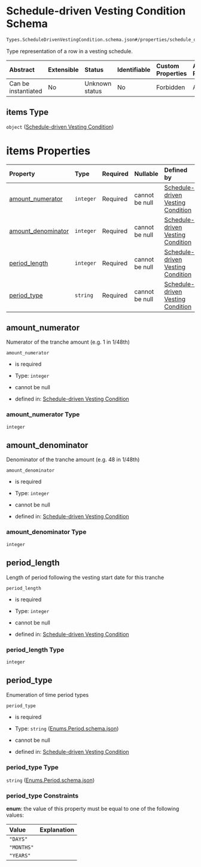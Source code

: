 # Schedule-driven Vesting Condition Schema

```txt
Types.ScheduleDrivenVestingCondition.schema.json#/properties/schedule_driven_vesting_conditions/items
```

Type representation of a row in a vesting schedule.

| Abstract            | Extensible | Status         | Identifiable | Custom Properties | Additional Properties | Access Restrictions | Defined In                                                                                    |
| :------------------ | :--------- | :------------- | :----------- | :---------------- | :-------------------- | :------------------ | :-------------------------------------------------------------------------------------------- |
| Can be instantiated | No         | Unknown status | No           | Forbidden         | Allowed               | none                | [VestingSchedule.schema.json*](../objects/VestingSchedule.schema.json "open original schema") |

## items Type

`object` ([Schedule-driven Vesting Condition](vestingschedule-properties-schedule_driven_vesting_conditions-schedule-driven-vesting-condition.md))

# items Properties

| Property                                  | Type      | Required | Nullable       | Defined by                                                                                                                                                                             |
| :---------------------------------------- | :-------- | :------- | :------------- | :------------------------------------------------------------------------------------------------------------------------------------------------------------------------------------- |
| [amount_numerator](#amount_numerator)     | `integer` | Required | cannot be null | [Schedule-driven Vesting Condition](scheduledrivenvestingcondition-properties-amount_numerator.md "Types.ScheduleDrivenVestingCondition.schema.json#/properties/amount_numerator")     |
| [amount_denominator](#amount_denominator) | `integer` | Required | cannot be null | [Schedule-driven Vesting Condition](scheduledrivenvestingcondition-properties-amount_denominator.md "Types.ScheduleDrivenVestingCondition.schema.json#/properties/amount_denominator") |
| [period_length](#period_length)           | `integer` | Required | cannot be null | [Schedule-driven Vesting Condition](scheduledrivenvestingcondition-properties-period_length.md "Types.ScheduleDrivenVestingCondition.schema.json#/properties/period_length")           |
| [period_type](#period_type)               | `string`  | Required | cannot be null | [Schedule-driven Vesting Condition](scheduledrivenvestingcondition-properties-enumsperiodschemajson.md "Enums.Period.schema.json#/properties/period_type")                             |

## amount_numerator

Numerator of the tranche amount (e.g. 1 in 1/48th)

`amount_numerator`

*   is required

*   Type: `integer`

*   cannot be null

*   defined in: [Schedule-driven Vesting Condition](scheduledrivenvestingcondition-properties-amount_numerator.md "Types.ScheduleDrivenVestingCondition.schema.json#/properties/amount_numerator")

### amount_numerator Type

`integer`

## amount_denominator

Denominator of the tranche amount (e.g. 48 in 1/48th)

`amount_denominator`

*   is required

*   Type: `integer`

*   cannot be null

*   defined in: [Schedule-driven Vesting Condition](scheduledrivenvestingcondition-properties-amount_denominator.md "Types.ScheduleDrivenVestingCondition.schema.json#/properties/amount_denominator")

### amount_denominator Type

`integer`

## period_length

Length of period following the vesting start date for this tranche

`period_length`

*   is required

*   Type: `integer`

*   cannot be null

*   defined in: [Schedule-driven Vesting Condition](scheduledrivenvestingcondition-properties-period_length.md "Types.ScheduleDrivenVestingCondition.schema.json#/properties/period_length")

### period_length Type

`integer`

## period_type

Enumeration of time period types

`period_type`

*   is required

*   Type: `string` ([Enums.Period.schema.json](scheduledrivenvestingcondition-properties-enumsperiodschemajson.md))

*   cannot be null

*   defined in: [Schedule-driven Vesting Condition](scheduledrivenvestingcondition-properties-enumsperiodschemajson.md "Enums.Period.schema.json#/properties/period_type")

### period_type Type

`string` ([Enums.Period.schema.json](scheduledrivenvestingcondition-properties-enumsperiodschemajson.md))

### period_type Constraints

**enum**: the value of this property must be equal to one of the following values:

| Value      | Explanation |
| :--------- | :---------- |
| `"DAYS"`   |             |
| `"MONTHS"` |             |
| `"YEARS"`  |             |
